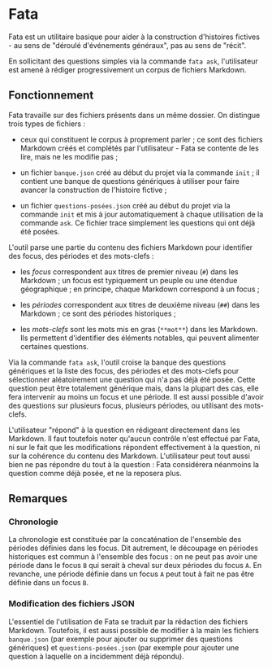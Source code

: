 # Fata

Fata est un utilitaire basique pour aider à la construction
d'histoires fictives - au sens de "déroulé d'événements généraux", pas
au sens de "récit".

En sollicitant des questions simples via la commande `fata ask`,
l'utilisateur est amené à rédiger progressivement un corpus de
fichiers Markdown.

## Fonctionnement

Fata travaille sur des fichiers présents dans un même dossier. On
distingue trois types de fichiers :

* ceux qui constituent le corpus à proprement parler ; ce sont des
  fichiers Markdown créés et complétés par l'utilisateur - Fata se
  contente de les lire, mais ne les modifie pas ;

* un fichier `banque.json` créé au début du projet via la commande
  `init` ; il contient une banque de questions génériques à utiliser
  pour faire avancer la construction de l'histoire fictive ;

* un fichier `questions-posées.json` créé au début du projet via la
  commande `init` et mis à jour automatiquement à chaque utilisation
  de la commande `ask`. Ce fichier trace simplement les questions qui
  ont déjà été posées.

L'outil parse une partie du contenu des fichiers Markdown pour
identifier des focus, des périodes et des mots-clefs :

* les *focus* correspondent aux titres de premier niveau (`#`) dans
  les Markdown ; un focus est typiquement un peuple ou une étendue
  géographique ; en principe, chaque Markdown correspond à un focus ;

* les *périodes* correspondent aux titres de deuxième niveau (`##`)
  dans les Markdown ; ce sont des périodes historiques ;

* les *mots-clefs* sont les mots mis en gras (`**mot**`) dans les
  Markdown. Ils permettent d'identifier des éléments notables, qui
  peuvent alimenter certaines questions.

Via la commande `fata ask`, l'outil croise la banque des questions
génériques et la liste des focus, des périodes et des mots-clefs pour
sélectionner aléatoirement une question qui n'a pas déjà été
posée. Cette question peut être totalement générique mais, dans la
plupart des cas, elle fera intervenir au moins un focus et une
période. Il est aussi possible d'avoir des questions sur plusieurs
focus, plusieurs périodes, ou utilisant des mots-clefs.

L'utilisateur "répond" à la question en rédigeant directement dans les
Markdown. Il faut toutefois noter qu'aucun contrôle n'est effectué par
Fata, ni sur le fait que les modifications répondent effectivement à
la question, ni sur la cohérence du contenu des
Markdown. L'utilisateur peut tout aussi bien ne pas répondre du tout à
la question : Fata considérera néanmoins la question comme déjà posée,
et ne la reposera plus.

## Remarques

### Chronologie

La chronologie est constituée par la concaténation de l'ensemble
des périodes définies dans les focus. Dit autrement, le découpage en
périodes historiques est commun à l'ensemble des focus : on ne peut
pas avoir une période dans le focus `B` qui serait à cheval sur deux
périodes du focus `A`. En revanche, une période définie dans un focus
`A` peut tout à fait ne pas être définie dans un focus `B`.

### Modification des fichiers JSON

L'essentiel de l'utilisation de Fata se traduit par la rédaction des
fichiers Markdown. Toutefois, il est aussi possible de modifier à la
main les fichiers `banque.json` (par exemple pour ajouter ou supprimer
des questions génériques) et `questions-posées.json` (par exemple pour
ajouter une question à laquelle on a incidemment déjà répondu).
